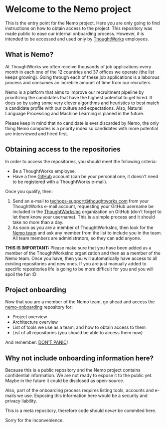 # Welcome to the Nemo project

This is the entry point for the Nemo project. Here you are only going to find instructions on how to obtain access to the project. This repository was made public to ease our internal onboarding process. However, it is intended to be accessed and used only by [ThoughtWorks](http://thoughtworks.com) employees.

## What is Nemo?

At ThoughtWorks we often receive thousands of job applications every month in each one of the 12 countries and 37 offices we operate (the list keeps growing). Going through each of these job applications is a laborous process and consumes an increbile amount of time from our recruiters.

Nemo is a platform that aims to improve our recruitment pipeline by prioritizing the candidates that have the highest potential to get hired. It does so by using some very clever algorithms and heuristics to best match a candidate profile with our culture and expectations. Also, Natural Language Processing and Machine Learning is planed in the future. 

Please keep in mind that no candidate is ever discarded by Nemo, the only thing Nemo computes is a priority index so candidates with more potential are interviewed and hired first.

## Obtaining access to the repositories

In order to access the repositories, you should meet the following criteria:

- Be a ThoughtWorks employee.
- Have a free [GitHub](https://github.com/join) account (can be your personal one, it doesn't need to be registered with a ThoughtWorks e-mail).

Once you qualify, then:

1. Send an e-mail to techops-support@thoughtworks.com from your ThoughtWorks e-mail account, requesting your GitHub username be included in the [ThoughtWorksInc](https://github.com/ThoughtWorksInc) organization on GitHub (don't forget to let them know your username). This is a simple process and it should take no more than a day.
2. As soon as you are a member of ThoughtWorksInc, then look for the [Nemo team](https://github.com/orgs/ThoughtWorksInc/teams/nemo) and ask any member from the list to include you in the team. All team members are administrators, so they can add anyone.

**THIS IS IMPORTANT:** Please make sure that you have been added as a member of the ThoughtWorksInc organization and then as a member of the Nemo team. Once you have, then you will automatically have access to all existing repositories and new ones. If you are just manually added to specific repositories life is going to be more difficult for you and you will spoil the fun :D

## Project onboarding

Now that you are a member of the Nemo team, go ahead and access the [nemo-onboarding](https://github.com/ThoughtWorksInc/nemo-onboarding) repository for:

- Project overview
- Architecture overview
- List of tools we use as a team, and how to obtain access to them
- List of all repositories (you should be able to access them now)

And remember: [DON'T PANIC](https://en.wikipedia.org/wiki/Phrases_from_The_Hitchhiker%27s_Guide_to_the_Galaxy#Don.27t_Panic)!

## Why not include onboarding information here?

Because this is a public repository and the Nemo project contains confidential information. We are not ready to expose it to the public yet. Maybe in the future it could be disclosed as open-source.

Also, part of the onboarding process requires listing tools, accounts and e-mails we use. Exposing this information here would be a security and privacy liability.

This is a meta repository, therefore code should *never* be commited here.

Sorry for the inconvenience.
